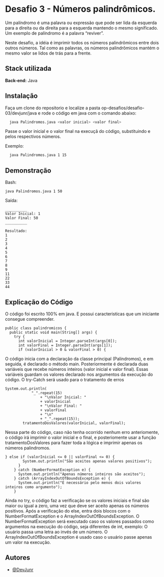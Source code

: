 
# Desafio 3 - Números palindrômicos.

Um palíndromo é uma palavra ou expressão que pode ser lida da esquerda para a direita ou da direita para a esquerda mantendo o mesmo significado. Um exemplo de palíndromo é a palavra “reviver”.

Neste desafio, a idéia é imprimir todos os números palindrômicos entre dois outros números. Tal como as palavras, os números palindrômicos mantém o mesmo valor se lidos de trás para a frente.


## Stack utilizada

**Back-end:** Java


## Instalação

Faça um clone do repositorio e localize a pasta op-desafios/desafio-03/devjunr/java e rode o código em java com o comando abaixo:

```bash
  java Palindromos.java <valor inicial> <valor final>
```

Passe o valor inicial e o valor final na execuçã do código, substituindo <valor inicial> e <valor final> pelos respectivos números.

Exemplo:

```bash
  java Palindromos.java 1 15
```

## Demonstração

Bash:
```
java Palindromos.java 1 50
```

Saída:

```
__________
Valor Inicial: 1
Valor Final: 50
__________

Resultado:
1
2
3
4
5
6
7
8
9
11
22
33
44
```

## Explicação do Código

O código foi escrito 100% em java. E possui caracteristicas que um iniciante consegue compreender.

```
public class palindromicos {
  public static void main(String[] args) {
    try {
      int valorInicial = Integer.parseInt(args[0]);
      int valorFinal = Integer.parseInt(args[1]);
      if (valorInicial > 0 & valorFinal > 0) {
```

O código inicia com a declaração da classe principal (Palindromos), e em seguida, é declarado o método main.
Posteriormente é declarada duas variáveis que recebe números inteiros (valor inicial e valor final). Essas variáveis guardam os valores declarado nos argumentos da execução do código. O try-Catch será usado para o tratamento de erros


```
System.out.println(
            "_".repeat(15)
                + "\nValor Inicial: "
                + valorInicial
                + "\nValor Final: "
                + valorFinal
                + "\n"
                + "_".repeat(15));
        tratamentoDosValores(valorInicial, valorFinal);
```

Nessa parte do código, caso não tenha ocorrido nenhum erro anteriomente, o código irá imprimir o valor inicial e o final, e posteriomente usar a função tratamentoDosValores para fazer toda a lógica e imprimir apenas os números palindromos.

```
} else if (valorInicial <= 0 || valorFinal <= 0) {
        System.out.println("São aceitos apenas valores positivos");
      }
    } catch (NumberFormatException e) {
      System.out.println("Apenas números inteiros são aceitos");
    } catch (ArrayIndexOutOfBoundsException e) {
      System.out.println("É necessário pelo menos dois valores inteiros como argumento");
    }
```

Ainda no try, o código faz a verificação se os valores iniciais e final são maior ou igual a zero, uma vez que deve ser aceito apenas os números positivos. Após a verificação do else, entra dois blocos com o NumberFormatException e o 
ArrayIndexOutOfBoundsException. O NumberFormatException será executado caso os valores passados como argumentos na execução do código, seja diferentes de int, exemplo: O usuário passa uma letra ao invés de um número. O ArrayIndexOutOfBoundsException é usado caso o usuário passe apenas um valor na execução.


## Autores

- [@DevJunr](https://www.github.com/devJunr)
